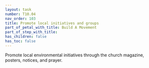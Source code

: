 ```yaml
---
layout: task
number: T10.04
nav_order: 103
title: Promote local initiatives and groups
part_of_petal_with_title: Build A Movement
part_of_step_with_title: 
has_children: false
has_toc: false
---
```


Promote local environmental initiatives through the church magazine, posters, notices, and prayer. 
